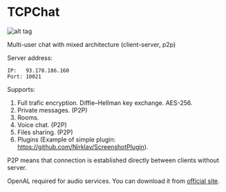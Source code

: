 ﻿TCPChat
=======

![alt tag](https://raw.github.com/Nirklav/TCPChat/master/screen.png)

Multi-user chat with mixed architecture (client-server, p2p)

Server address: 
```
IP:   93.170.186.160
Port: 10021
```

Supports:
  1. Full trafic encryption. Diffie–Hellman key exchange. AES-256.
  2. Private messages. (P2P)
  3. Rooms.
  4. Voice chat. (P2P)
  5. Files sharing. (P2P)
  6. Plugins (Example of simple plugin: https://github.com/Nirklav/ScreenshotPlugin).

P2P means that connection is established directly between clients without server.

OpenAL required for audio services. You can download it from [official site](https://www.openal.org/downloads/).
